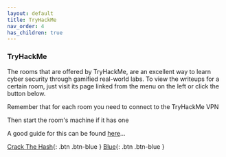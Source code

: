 ```yaml
---
layout: default
title: TryHackMe
nav_order: 4
has_children: true
---
```


### TryHackMe
The rooms that are offered by TryHackMe, are an excellent way to learn cyber security through gamified real-world labs. 
To view the writeups for a certain room, just visit its page linked from the menu on the left or click the button below.

Remember that for each room you need to connect to the TryHackMe VPN 

Then start the room's machine if it has one

A good guide for this can be found [here](https://tryhackme.com/access)... 




[Crack The Hash](https://twinston-66.github.io/HackThePlanet/TryHackMe/CrackTheHash){: .btn .btn-blue }
[Blue](https://twinston-66.github.io/HackThePlanet/TryHackMe/Blue/){: .btn .btn-blue }
